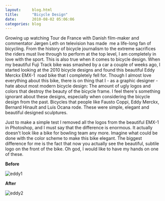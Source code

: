 ```yaml
---
layout:     blog.html
title:      "Bicycle Design"
date:       2010-08-02 05:06:06
categories: blog
---
```


Growing up watching Tour de France with Danish film-maker and commentator Jørgen Leth on television has made  me a life-long fan of bicycling. From the history of bicycle journalism to the extreme sacrifices the riders must live through to perform at the top level, I am completely in love with the sport. This is also true when it comes to bicycle design. When my beautiful Fuji Track bike was smashed by a car a couple of weeks ago, I started looking at the 2010 bicycle designs and found this beautiful Eddy Merckx EMX-1  road bike that I completely fell for. Though I almost love everything about this bike, there is on thing that I - as a graphic designer - hate about most modern bicycle design: The amount of ugly logos and colors that destroy the beauty of the bicycle frame. I feel there's something ignorant about these designs, especially when considering the bicycle design from the past. Bicycles that people like Fausto Coppi, Eddy Merckx, Bernard Hinault and Luis Ocana rode. These were simple, elegant and beautiful designed sculptures.

Just to make a simple test I removed all the logos from the beautiful EMX-1 in Photoshop, and I must say that the difference is enormous. It actually doesn't look like a bike for bowling team any more. Imagine what could be done with the color scheme to make this bike elegant. The biggest difference for me is the fact that now you actually see the beautiful, subtile logo on the front of the bike. Oh god, I would like to have my hands on one of these.

<strong>Before</strong>

<img alt="eddy1" src="https://assets.runemadsen.com/blog/eddy1.jpg" />

<strong>After</strong>

<img alt="eddy2" src="https://assets.runemadsen.com/blog/eddy2.jpg" />